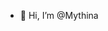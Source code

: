 - 👋 Hi, I’m @Mythina

<!---
Mythina/Mythina is a ✨ special ✨ repository because its `README.md` (this file) appears on your GitHub profile.
You can click the Preview link to take a look at your changes.
--->
